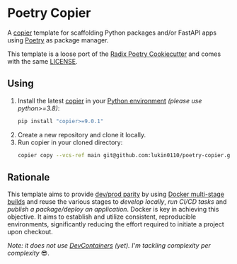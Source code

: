 # Poetry Copier

A [copier](https://copier.readthedocs.io/en/stable/) template for scaffolding Python packages and/or FastAPI apps using 
[Poetry](https://python-poetry.org/) as package manager.

This template is a loose port of the [Radix Poetry Cookiecutter](https://github.com/radix-ai/poetry-cookiecutter) and comes with the same [LICENSE](LICENSE).

## Using

1. Install the latest [copier](https://copier.readthedocs.io/en/stable/#installation) in your [Python environment](https://github.com/pyenv/pyenv) _(please use python>=3.8)_:
    ```bash
    pip install "copier>=9.0.1"
    ```
2. Create a new repository and clone it locally.
3. Run copier in your cloned directory:
    ```bash
    copier copy --vcs-ref main git@github.com:lukin0110/poetry-copier.git .
    ```

## Rationale
This template aims to provide [dev/prod parity](https://12factor.net/dev-prod-parity) by using [Docker multi-stage builds](https://docs.docker.com/build/building/multi-stage/) and reuse the
various stages to *develop locally*, *run CI/CD tasks* and *publish a package/deploy an application*. Docker is key in achieving this objective. It aims to establish and utilize consistent, reproducible environments, significantly reducing the effort required to initiate a project upon checkout.

_Note: it does not use [DevContainers](https://containers.dev/) (yet). I'm tackling complexity per complexity_ 😎.

